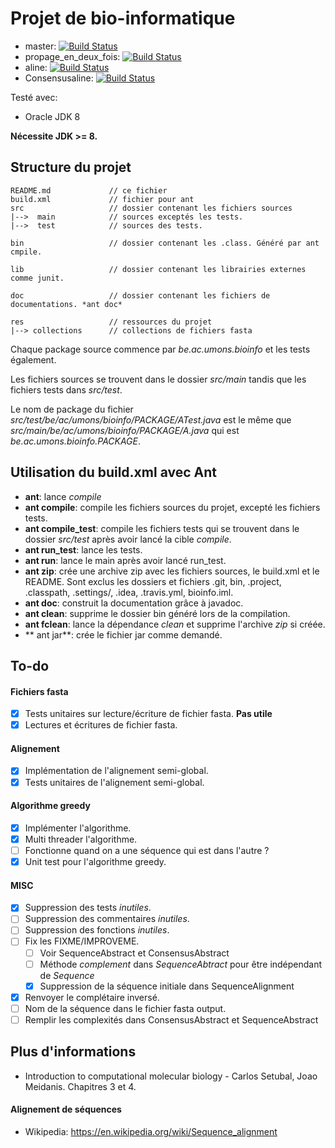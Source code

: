 # Projet de bio-informatique

* master: [![Build Status](https://travis-ci.com/dannywillems/bioinfo.svg?token=VX8gT1NE5x87pjz7pBvN&branch=master)](https://travis-ci.com/dannywillems/bioinfo)
* propage_en_deux_fois: [![Build Status](https://travis-ci.com/dannywillems/bioinfo.svg?token=VX8gT1NE5x87pjz7pBvN&branch=propage_en_deux_fois)](https://travis-ci.com/dannywillems/bioinfo)
* aline: [![Build Status](https://travis-ci.com/dannywillems/bioinfo.svg?token=VX8gT1NE5x87pjz7pBvN&branch=aline)](https://travis-ci.com/dannywillems/bioinfo)
* Consensusaline: [![Build Status](https://travis-ci.com/dannywillems/bioinfo.svg?token=VX8gT1NE5x87pjz7pBvN&branch=consensusaline)](https://travis-ci.com/dannywillems/bioinfo)

Testé avec:

* Oracle JDK 8

**Nécessite JDK >= 8.**

## Structure du projet

```
README.md             // ce fichier
build.xml             // fichier pour ant
src                   // dossier contenant les fichiers sources
|-->  main            // sources exceptés les tests.
|-->  test            // sources des tests.

bin                   // dossier contenant les .class. Généré par ant cmpile.

lib                   // dossier contenant les librairies externes comme junit.

doc                   // dossier contenant les fichiers de documentations. *ant doc*

res                   // ressources du projet
|--> collections      // collections de fichiers fasta
```

Chaque package source commence par *be.ac.umons.bioinfo* et les tests également.

Les fichiers sources se trouvent dans le dossier *src/main* tandis que les fichiers tests dans *src/test*.

Le nom de package du fichier *src/test/be/ac/umons/bioinfo/PACKAGE/ATest.java* est le même que *src/main/be/ac/umons/bioinfo/PACKAGE/A.java* qui est *be.ac.umons.bioinfo.PACKAGE*.

## Utilisation du build.xml avec Ant

* **ant**: lance *compile*
* **ant compile**: compile les fichiers sources du projet, excepté les fichiers
  tests.
* **ant compile_test**: compile les fichiers tests qui se trouvent dans le
  dossier *src/test* après avoir lancé la cible *compile*.
* **ant run_test**: lance les tests.
* **ant run**: lance le main après avoir lancé run_test.
* **ant zip**: crée une archive zip avec les fichiers sources, le build.xml et le README. Sont exclus les dossiers et fichiers .git, bin, .project, .classpath, .settings/, .idea, .travis.yml, bioinfo.iml.
* **ant doc**: construit la documentation grâce à javadoc.
* **ant clean**: supprime le dossier bin généré lors de la compilation.
* **ant fclean**: lance la dépendance *clean* et supprime l'archive *zip* si créée.
* ** ant jar**: crée le fichier jar comme demandé.

## To-do

#### Fichiers fasta
- [x] Tests unitaires sur lecture/écriture de fichier fasta. **Pas utile**
- [x] Lectures et écritures de fichier fasta.

#### Alignement
- [x] Implémentation de l'alignement semi-global.
- [x] Tests unitaires de l'alignement semi-global.

#### Algorithme greedy
- [x] Implémenter l'algorithme.
- [x] Multi threader l'algorithme.
- [ ] Fonctionne quand on a une séquence qui est dans l'autre ?
- [x] Unit test pour l'algorithme greedy.

#### MISC
- [x] Suppression des tests *inutiles*.
- [ ] Suppression des commentaires *inutiles*.
- [ ] Suppression des fonctions *inutiles*.
- [ ] Fix les FIXME/IMPROVEME.
  - [ ] Voir SequenceAbstract et ConsensusAbstract
  - [ ] Méthode *complement* dans *SequenceAbtract* pour être indépendant de *Sequence*
  - [x] Suppression de la séquence initiale dans SequenceAlignment
- [x] Renvoyer le complétaire inversé.
- [ ] Nom de la séquence dans le fichier fasta output.
- [ ] Remplir les complexités dans ConsensusAbstract et SequenceAbstract

## Plus d'informations

* Introduction to computational molecular biology - Carlos Setubal, Joao Meidanis. Chapitres 3 et 4.

#### Alignement de séquences

* Wikipedia: https://en.wikipedia.org/wiki/Sequence_alignment
